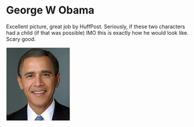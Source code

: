 # George W Obama

Excellent picture, great job by HuffPost. Seriously, if these two characters had a child (if that was possible) IMO this is exactly how he would look like. Scary good.

![](screenshot2013-06-06at5.09.04pm.png)

